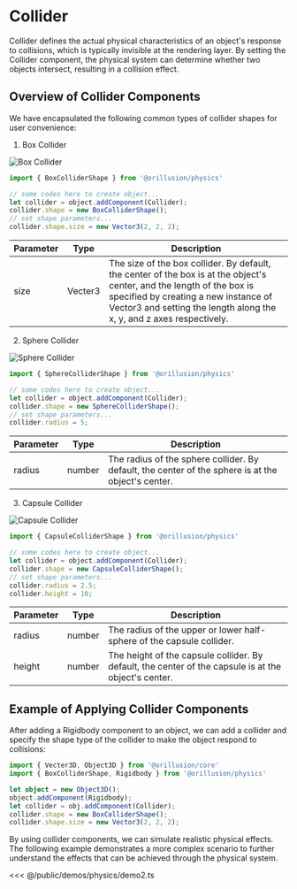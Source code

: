 # Collider
Collider defines the actual physical characteristics of an object's response to collisions, which is typically invisible at the rendering layer. By setting the Collider component, the physical system can determine whether two objects intersect, resulting in a collision effect.

## Overview of Collider Components
We have encapsulated the following common types of collider shapes for user convenience:

1. Box Collider

![Box Collider](/images/cube.webp)

```ts
import { BoxColliderShape } from '@orillusion/physics'

// some codes here to create object...
let collider = object.addComponent(Collider);
collider.shape = new BoxColliderShape();
// set shape parameters...
collider.shape.size = new Vector3(2, 2, 2);
```
| Parameter | Type | Description |
| --- | --- | --- |
| size | Vecter3 | The size of the box collider. By default, the center of the box is at the object's center, and the length of the box is specified by creating a new instance of Vector3 and setting the length along the x, y, and z axes respectively. |

2. Sphere Collider

![Sphere Collider](/images/sphere.webp)

```ts
import { SphereColliderShape } from '@orillusion/physics'

// some codes here to create object...
let collider = object.addComponent(Collider);
collider.shape = new SphereColliderShape();
// set shape parameters...
collider.radius = 5;
```
| Parameter | Type | Description |
| --- | --- | --- |
| radius | number | The radius of the sphere collider. By default, the center of the sphere is at the object's center. |

3. Capsule Collider

![Capsule Collider](/images/capsule.webp)

```ts
import { CapsuleColliderShape } from '@orillusion/physics'

// some codes here to create object...
let collider = object.addComponent(Collider);
collider.shape = new CapsuleColliderShape();
// set shape parameters...
collider.radius = 2.5;
collider.height = 10;
```
| Parameter | Type | Description |
| --- | --- | --- |
| radius | number | The radius of the upper or lower half-sphere of the capsule collider. |
| height | number | The height of the capsule collider. By default, the center of the capsule is at the object's center. |


## Example of Applying Collider Components
After adding a Rigidbody component to an object, we can add a collider and specify the shape type of the collider to make the object respond to collisions:
```ts
import { Vecter3D, Object3D } from '@orillusion/core'
import { BoxColliderShape, Rigidbody } from '@orillusion/physics'

let object = new Object3D();
object.addComponent(Rigidbody);
let collider = obj.addComponent(Collider);
collider.shape = new BoxColliderShape();
collider.shape.size = new Vector3(2, 2, 2);
```

By using collider components, we can simulate realistic physical effects. The following example demonstrates a more complex scenario to further understand the effects that can be achieved through the physical system.

<Demo src="/demos/physics/demo2.ts"></Demo>

<<< @/public/demos/physics/demo2.ts
